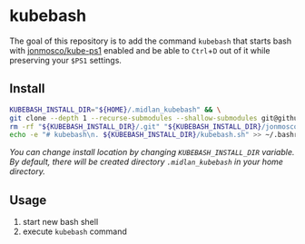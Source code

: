 # kubebash

The goal of this repository is to add the command `kubebash` that starts bash with [jonmosco/kube-ps1](https://github.com/jonmosco/kube-ps1) enabled and be able to `Ctrl`+`D` out of it while preserving your `$PS1` settings.

## Install

```bash
KUBEBASH_INSTALL_DIR="${HOME}/.midlan_kubebash" && \
git clone --depth 1 --recurse-submodules --shallow-submodules git@github.com:midlan/kubebash.git "${KUBEBASH_INSTALL_DIR}" && \
rm -rf "${KUBEBASH_INSTALL_DIR}/.git" "${KUBEBASH_INSTALL_DIR}/jonmosco_kube-ps1/.git" # remove git metadata folders && \
echo -e "# kubebash\n. ${KUBEBASH_INSTALL_DIR}/kubebash.sh" >> ~/.bashrc
```
_You can change install location by changing `KUBEBASH_INSTALL_DIR` variable. By default, there will be created directory `.midlan_kubebash` in your home directory._

## Usage
1. start new bash shell
2. execute `kubebash` command

